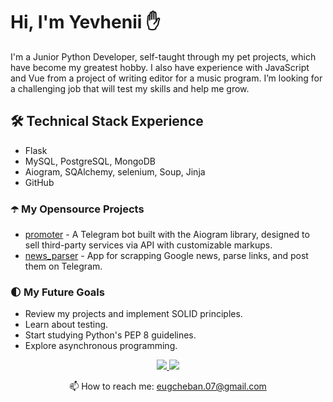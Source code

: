 # Hi, I'm Yevhenii ✋
I'm a Junior Python Developer, self-taught through my pet projects, which have become my greatest hobby. I also have experience with JavaScript and Vue from a project of writing editor for a music program. I’m looking for a challenging job that will test my skills and help me grow.

## 🛠 Technical Stack Experience
*   Flask
*   MySQL, PostgreSQL, MongoDB
*   Aiogram, SQAlchemy, selenium, Soup, Jinja
*   GitHub

### ☂️ My Opensource Projects

*   [promoter](https://github.com/eugcheban/promoter) - A Telegram bot built with the Aiogram library, designed to sell third-party services via API with customizable markups. 
*   [news_parser](https://github.com/eugcheban/news_parser) - App for scrapping Google news, parse links, and post them on Telegram.


### 🌓 My Future Goals
*   Review my projects and implement SOLID principles.
*   Learn about testing.
*   Start studying Python's PEP 8 guidelines.
*   Explore asynchronous programming.


<p align='center'>
   <a href="https://www.linkedin.com/in/eugene-cheban-690a1b218/">
       <img src="https://img.shields.io/badge/linkedin-%230077B5.svg?&style=for-the-badge&logo=linkedin&logoColor=white"/>
   </a>
   <a href="https://t.me/yevhcheba">
       <img src="https://img.shields.io/badge/Telegram-2CA5E0?style=for-the-badge&logo=telegram&logoColor=white"/>
   </a>
<p align='center'>
   📫 How to reach me: <a href='mailto:eugcheban.07@gmail.com'>eugcheban.07@gmail.com</a>
</p>
